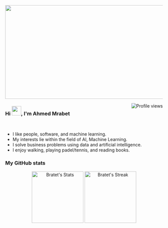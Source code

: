 <img src="https://64.media.tumblr.com/c5543874b9cbe98da1d20945a45e989b/tumblr_o5a5r9Z9O71tvppquo1_r1_1280.gifv" height="300px" width="1300px"/>

			
<img src="https://komarev.com/ghpvc/?username=Bratet" alt="Profile views" align='right'/> <a href="https://github.com/Bratet/Bratet/"> </a> 
<h3 align="left">Hi <img src="https://media.giphy.com/media/hvRJCLFzcasrR4ia7z/giphy.gif" width="30">, I'm Ahmed Mrabet</h3>
<br/>

- I like people, software, and machine learning.
- My interests lie within the field of AI, Machine Learning.
- I solve business problems using data and artificial intelligence.
- I enjoy walking, playing padel/tennis, and reading books.


<h3 align="left"> My GitHub stats </h3>
<div class="badges-githubstats">
  <p align="center">
    <img src="https://github-readme-stats.vercel.app/api?username=Bratet&theme=tokyonight&show_icons=true&hide_border=true&count_private=true" alt="Bratet's Stats" height="165">
    <img src="https://github-readme-streak-stats.herokuapp.com/?user=Bratet&theme=tokyonight&hide_border=true" alt="Bratet's Streak" height="165">
  </p>
</div>
